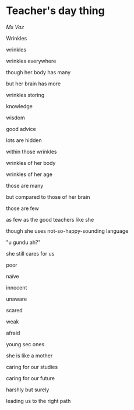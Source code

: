 # Teacher's day thing
*Ms Vaz*


Wrinkles

wrinkles

wrinkles everywhere

though her body has many

but her brain has more

wrinkles storing

knowledge

wisdom

good advice

lots are hidden

within those wrinkles

wrinkles of her body

wrinkles of her age

those are many

but compared to those of her brain

those are few

as few as the good teachers like she



though she uses not-so-happy-sounding language

"u gundu ah?"

she still cares for us

poor 

naïve

innocent

unaware

scared

weak

afraid

young sec ones

she is like a mother

caring for our studies

caring for our future

harshly but surely

leading us to the right path
